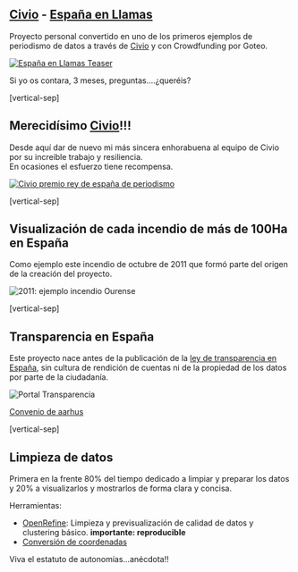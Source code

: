 ## [Civio][civio] - [España en Llamas][eel]<!-- .element: target="_blank" -->

Proyecto personal convertido en uno de los primeros ejemplos de periodismo de datos a través de [Civio][civio]<!-- .element: target="_blank" --> y con Crowdfunding por Goteo. 

[![España en Llamas Teaser][goteo_img] <!-- .element: class="img_60" -->][goteo_img]<!-- .element: target="_blank" -->

Si yo os contara, 3 meses, preguntas....¿queréis?
<!-- .element: class="sm_note_med" -->

[eel]: https://civio.es/espana-en-llamas/mapa-de-incendios-forestales/#explora
[civio]: https://civio.es/
[goteo_url]: https://www.youtube.com/watch?v=azLZx6DBAGU
[goteo_img]: images/goteo.png

[vertical-sep]

## Merecidísimo [Civio][civio_premio_url]<!-- .element: target="_blank" -->!!!

Desde aquí dar de nuevo mi más sincera enhorabuena al equipo de Civio por su increible trabajo y resiliencia. <br>En ocasiones el esfuerzo tiene recompensa.

[![Civio premio rey de españa de periodismo][civio_premio_img] <!-- .element: class="img_40" -->][civio_premio_url]
<!-- .element: target="_blank" -->

[civio_premio_url]: https://civio.es/novedades/2022/06/02/lo-que-queriamos-decir-al-recoger-el-premio-rey-de-espana-y-no-nos-han-dejado/
[civio_premio_img]: images/civio_premio.jpg

[vertical-sep]

## Visualización de cada incendio de más de 100Ha en España

Como ejemplo este incendio de octubre de 2011 que formó parte del origen de la creación del proyecto.

![2011: ejemplo incendio Ourense][eel_ourense_img] <!-- .element: class="img_60" -->

[eel_ourense_img]: images/eel_ourense.png

[vertical-sep]

## Transparencia en España

Este proyecto nace antes de la publicación de la [ley de transparencia en España][ley]<!-- .element: target="_blank" -->, sin cultura de rendición de cuentas ni de la propiedad de los datos por parte de la ciudadanía.

![Portal Transparencia][transparencia_img] <!-- .element: class="img_80" -->

[ley]: https://es.wikipedia.org/wiki/Ley_de_Transparencia_(Espa%C3%B1a)
[transparencia_img]: images/portal_transparencia.png

[Convenio de aarhus][aarhus]<!-- .element: target="_blank" class="sm_note_med" -->

[aarhus]: https://aarhus.osce.org/about/aarhus-convention
[ley]: https://es.wikipedia.org/wiki/Ley_de_Transparencia_(Espa%C3%B1a)
[transparencia_img]: images/portal_transparencia.png

[vertical-sep]

## Limpieza de datos

Primera en la frente 80% del tiempo dedicado a limpiar y preparar los datos y 20% a visualizarlos y mostrarlos de forma clara y concisa.

Herramientas:
* [OpenRefine][openRefine]<!-- .element: target="_blank" -->: Limpieza y previsualización de calidad de datos y clustering básico. **importante: reproducible**
* [Conversión de coordenadas][joseguerrero]<!-- .element: target="_blank" -->

[openRefine]: https://openrefine.org/
[joseguerrero]: https://openrefine.org/

Viva el estatuto de autonomías...anécdota!!
<!-- .element: class="sm_note_med" -->